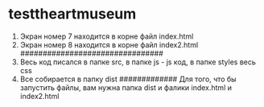 # testtheartmuseum
1. Экран номер 7 находится в корне файл index.html<br>
2. Экран номер 8 находится в корне файл index2.html<br>
################################
1. Весь код писался в папке src, в папке js - js код, в папке styles весь css
2. Все собирается в папку dist
#############
Для того, что бы запустить файлы, вам нужна папка dist и фалики index.html и index2.html